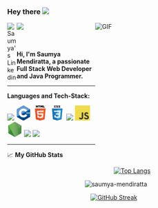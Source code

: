 ### Hey there <img src="https://media.giphy.com/media/hvRJCLFzcasrR4ia7z/giphy.gif" width="25px">


<img align="right" alt="GIF" src="https://media.giphy.com/media/du3J3cXyzhj75IOgvA/giphy.gif" target="blank" width="300" height="300" />

<a href="https://www.linkedin.com/in/saumya-mendiratta-44432b1b5/">
  <img align="left" alt="Saumya's Linkedin" width="22px" src="https://raw.githubusercontent.com/peterthehan/peterthehan/master/assets/linkedin.svg" />
</a>



![](https://visitor-badge.glitch.me/badge?page_id=saumya-mendiratta.saumya-mendiratta)


<br />


**Hi, I'm Saumya Mendiratta, a passionate Full Stack Web Developer and Java Programmer.**
  

------------
**Languages and Tech-Stack:**  

<code><img height="35" src="https://raw.githubusercontent.com/jmnote/z-icons/master/svg/java.svg"></code>
<code><img height="35" src="https://raw.githubusercontent.com/github/explore/80688e429a7d4ef2fca1e82350fe8e3517d3494d/topics/cpp/cpp.png"></code>
<code><img height="35" src="https://raw.githubusercontent.com/github/explore/80688e429a7d4ef2fca1e82350fe8e3517d3494d/topics/html/html.png"></code>
<code><img height="35" src="https://raw.githubusercontent.com/github/explore/80688e429a7d4ef2fca1e82350fe8e3517d3494d/topics/css/css.png"></code>
<code><img height="35" src="https://raw.githubusercontent.com/jmnote/z-icons/master/svg/bootstrap.svg"></code>
<code><img height="35" src="https://raw.githubusercontent.com/github/explore/80688e429a7d4ef2fca1e82350fe8e3517d3494d/topics/javascript/javascript.png"></code>
<code><img height="35" src="https://raw.githubusercontent.com/github/explore/80688e429a7d4ef2fca1e82350fe8e3517d3494d/topics/nodejs/nodejs.png"></code>
<code><img height="35" src="https://www.pngitem.com/pimgs/m/385-3850359_icon-mongodb-logo-hd-png-download.png"></code>
<code><img height="35" src="https://raw.githubusercontent.com/jmnote/z-icons/master/svg/github.svg"></code>



------------

📈 **My GitHub Stats**

 &emsp; &emsp; &emsp; &emsp; &emsp; &emsp; &emsp; &emsp; &emsp; &emsp; &emsp;&emsp; &emsp;  &emsp;   [![Top Langs](https://github-readme-stats.vercel.app/api/top-langs/?username=saumya-mendiratta&layout=compact&langs_count=10)](https://github.com/anuraghazra/github-readme-stats)


 <p align="center"><img src="https://github-readme-stats.vercel.app/api?username=saumya-mendiratta&show_icons=true&theme=gotham" alt="saumya-mendiratta" />

  <br>
  
  
  &emsp; &emsp; &emsp; &emsp; &emsp; &emsp; &emsp; &emsp; &emsp;&emsp; &emsp; [![GitHub Streak](https://github-readme-streak-stats.herokuapp.com/?user=saumya-mendiratta&theme=dark)](https://github.com/saumya-mendiratta/github-readme-streak-stats)

 
  





